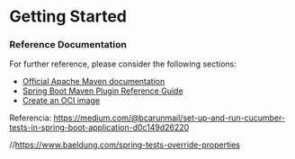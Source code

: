 # Getting Started

### Reference Documentation
For further reference, please consider the following sections:

* [Official Apache Maven documentation](https://maven.apache.org/guides/index.html)
* [Spring Boot Maven Plugin Reference Guide](https://docs.spring.io/spring-boot/docs/2.7.6/maven-plugin/reference/html/)
* [Create an OCI image](https://docs.spring.io/spring-boot/docs/2.7.6/maven-plugin/reference/html/#build-image)

Referencia:
https://medium.com/@bcarunmail/set-up-and-run-cucumber-tests-in-spring-boot-application-d0c149d26220

//https://www.baeldung.com/spring-tests-override-properties